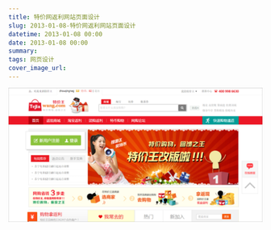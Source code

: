 ```yaml
---
title: 特价网返利网站页面设计
slug: 2013-01-08-特价网返利网站页面设计
datetime: 2013-01-08 00:00
date: 2013-01-08 00:00
summary: 
tags: 网页设计
cover_image_url: 
---
```

![75811-7j09bvdwfr5.png](../assets/2020/10/3550591764.png)